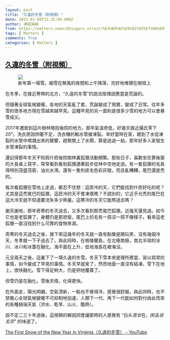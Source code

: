 ```yaml
---
layout: post
title: "久違的冬雪（附視頻）"
date: 2022-01-09T13:25:09.000Z
author: 津轻海峡
from: https://matters.news/@tsugaru_strait/%E4%B9%85%E9%81%95%E7%9A%84%E5%86%AC%E9%9B%AA-%E9%99%84%E8%A6%96%E9%A0%BB-bafyreiai6bng6i74undv7o6yuszw4mx4e2p7ek5e42h3du6mfmskkkwm5a
tags: [ Matters ]
comments: True
categories: [ Matters ]
---
```

<!--1641734709000-->
[久違的冬雪（附視頻）](https://matters.news/@tsugaru_strait/%E4%B9%85%E9%81%95%E7%9A%84%E5%86%AC%E9%9B%AA-%E9%99%84%E8%A6%96%E9%A0%BB-bafyreiai6bng6i74undv7o6yuszw4mx4e2p7ek5e42h3du6mfmskkkwm5a)
------

<div>
<figure class="image"><img src="https://assets.matters.news/embed/73ea9a08-1828-4ccf-8896-4cacd2e025b1.jpeg" data-asset-id="73ea9a08-1828-4ccf-8896-4cacd2e025b1" referrerpolicy="no-referrer"><figcaption><span>新年第一場雪。細雪在無風的夜間和上午降落，完好地堆積在樹枝上</span></figcaption></figure><p>在冬季，在接近寒帶的北方，“久違的冬雪”的説法按理説應當是荒誕的。</p><p>但隨著全球氣候變暖，各地的天氣亂了套，荒誕變成了現實，變成了日常。往年多雪的很多地方現在雪越來越罕見。這種罕見的另一面則是很多少雪的地方可以會暴雪成災。</p><p>2017年遷居到這片樹林環抱後院的地方。那年氣溫奇低，好幾天接近攝氏零下20°。洗衣房因供暖不足，洗衣機的輸水管被凍裂。幸好當時在家，聼到了水從凍裂的水管中噴濺出來的聲響，趕緊關上了水閘，算是逃過一劫。那年好多人家發生水管凍裂的事情。</p><p>還記得那年冬天不知爲什麽後院樹林裏狐狸活動頻繁。那些日子，喜歡坐在靠後窗的大長桌上寫字，常常看到看到狐狸邁著狐步從林中空地走過。有一隻狐狸的毛長得特別茂盛茂密，油光水滑。還有一隻則皮毛色彩灰暗，而且亂糟糟，尾巴還是禿的。</p><p>每次看狐狸在雪地上走過，都忍不住想：這麽冷的天，它們能找到什麽好吃的呢？尤其是這禿尾巴的狐狸，這麽冷的天不會凍壞嗎？不説別的，它近乎光禿的尾巴在這大冷天就不知道要流失多少熱量。這寒冷的冬天它能熬過去嗎？</p><p>謝天謝地，那年奇寒的冬天過去，又多次看到那禿尾巴狐狸。近幾天還見過。如今它也是老狐狸了，身體仍是那麽瘦，尾巴上的毛有一搭沒一搭不像樣子。看來這老狐狸一直沒找到什么可靠的食物來源。</p><p>奇寒的冬天過去之後，接下來這幾年的冬天就一直有點像是開玩笑，沒有幾個冷天，冬季就一下子過去了。與此同時，在格陵蘭島，在北極南極，南北半球的冰川、冰川和冰蓋在融化，海平面在上升，低地海島在被淹沒。</p><p>元旦兩天之後，這裏下了一場久違的冬雪。冬天下雪本來是理所應當、習以爲常的事情，如今變成了罕見的事情。冬天早就來了，然而地面一直沒有結凍。雪下在地上，很快融化。雪下得足夠大，仍是把地覆蓋了。</p><p>但雪仍是在融化。雪後天晴，化得更快。</p><p>在外面走，陽光明媚，空氣清新，一點也不覺得冷，感覺很舒服。與此同時，也不禁擔心全球氣候變暖不可抑制地加速，人類下一代、再下一代能如何對付由此而來的各種極端天氣（洪水、乾旱、山火、酷熱）。</p><p>説不定二三十年過後，這視頻的解説詞會讓那時的人感覺有 “白头<em>宫女</em>在，闲话<em>说玄宗</em>” 的味道了。</p><p><a href="https://www.youtube.com/watch?v=6umJ3SpakuE" rel="noopener noreferrer" target="_blank">The First Snow of the New Year in Virginia（久違的冬雪） - YouTube</a></p>
</div>

